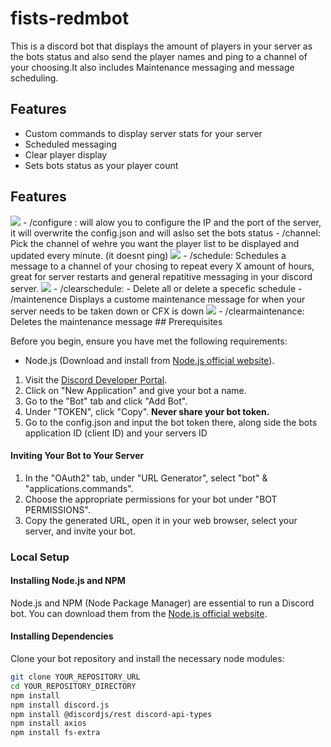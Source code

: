 # fists-redmbot

This is a discord bot that displays the amount of players in your server as the bots status and also send the player names and ping to a channel of your choosing.It also includes Maintenance messaging and message scheduling.

## Features

- Custom commands to display server stats for your server
- Scheduled messaging
- Clear player display
- Sets bots status as your player count

## Features
 <img src="https://i.imgur.com/wyCAkDS.png"> 
- /configure : will alow you to configure the IP and the port of the server, it will overwrite the config.json and will aslso set the bots status
- /channel: Pick the channel of wehre you want the player list to be displayed and updated every minute. (it doesnt ping)
 <img src="https://i.imgur.com/PzWuE7C.png"> 
- /schedule: Schedules a message to a channel of your chosing to repeat every X amount of hours, great for server restarts and general repatitive messaging in your discord server.
 <img src="https://i.imgur.com/UN3AYJP.png"> 
- /clearschedule: - Delete all or delete a specefic schedule
- /maintenence Displays a custome maintenance message for when your server needs to be taken down or CFX is down
 <img src="https://i.imgur.com/n5oAyk2.png"> 
- /clearmaintenance: Deletes the maintenance message
## Prerequisites

Before you begin, ensure you have met the following requirements:

- Node.js (Download and install from [Node.js official website](https://nodejs.org/)).


1. Visit the [Discord Developer Portal](https://discord.com/developers/applications).
2. Click on "New Application" and give your bot a name.
3. Go to the "Bot" tab and click "Add Bot".
4. Under "TOKEN", click "Copy". **Never share your bot token.**
5. Go to the config.json and input the bot token there, along side the bots application ID (client ID) and your servers ID

#### Inviting Your Bot to Your Server

1. In the "OAuth2" tab, under "URL Generator", select "bot" & "applications.commands".
2. Choose the appropriate permissions for your bot under "BOT PERMISSIONS".
3. Copy the generated URL, open it in your web browser, select your server, and invite your bot.

### Local Setup

#### Installing Node.js and NPM

Node.js and NPM (Node Package Manager) are essential to run a Discord bot. You can download them from the [Node.js official website](https://nodejs.org/).

#### Installing Dependencies

Clone your bot repository and install the necessary node modules:

```bash
git clone YOUR_REPOSITORY_URL
cd YOUR_REPOSITORY_DIRECTORY
npm install
npm install discord.js
npm install @discordjs/rest discord-api-types
npm install axios
npm install fs-extra

